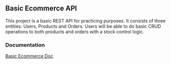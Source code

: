 ## Basic Ecommerce API

This project is a basic REST API for practicing purposes. It consists of three entities: 
Users, Products and Orders. Users will be able to do basic CRUD operations to both products
and orders with a stock control logic.

### Documentation

[Basic Ecommerce Doc](https://documenter.getpostman.com/view/8285628/SztG3mKF)
